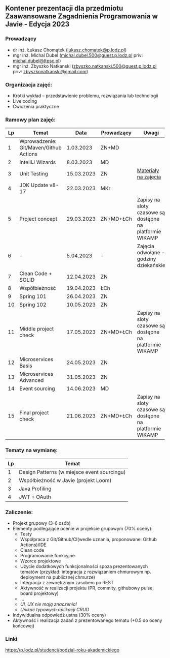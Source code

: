 ## Kontener prezentacji dla przedmiotu Zaawansowane Zagadnienia Programowania w Javie - Edycja 2023

### Prowadzący
- dr inż. Łukasz Chomątek (lukasz.chomatek@p.lodz.pl)
- mgr inż. Michal Dubel (michal.dubel.500@guest.p.lodz.pl priv: michal.dubel@ttpsc.pl)
- mgr inż. Zbyszko Natkanski (zbyszko.natkanski.500@guest.p.lodz.pl priv: zbyszkonatkanski@gmail.com)


### Organizacja zajęć:
- Krótki wykład – przedstawienie problemu, rozwiązania lub technologii
- Live coding
- Ćwiczenia praktyczne

### Ramowy plan zajęć: 
Lp | Temat | Data | Prowadzący | Uwagi
--- | --- | --- | --- | --- 
1 | Wprowadzenie: Git/Maven/Github Actions | 1.03.2023 | ZN+MD |
2 | IntelliJ Wizards | 8.03.2023 | MD |
3 | Unit Testing  | 15.03.2023 | ZN | [Materiały na zajęcia](https://github.com/zzpj/testing2023)
4 | JDK Update v8-17 | 22.03.2023 | MKr |
5 | Project concept | 29.03.2023 | ZN+MD+ŁCh | Zapisy na sloty czasowe są dostępne na platformie WIKAMP
6 | - | 5.04.2023 | - | Zajęcia odwołane - godziny dziekańskie
7 | Clean Code + SOLID | 12.04.2023 | ZN | 
8 | Współbieżność | 19.04.2023 | ŁCh |
9 | Spring 101 | 26.04.2023 | ZN |
10 | Spring 102 | 10.05.2023 | ZN |
11 | Middle project check | 17.05.2023 | ZN+MD+ŁCh | Zapisy na sloty czasowe są dostępne na platformie WIKAMP
12 | Microservices Basis | 24.05.2023 | ZN | 
13 | Microservices Advanced | 31.05.2023 | ZN |
14 | Event sourcing | 14.06.2023 | MD |
15 | Final project check | 21.06.2023 | ZN+MD+ŁCh | Zapisy na sloty czasowe są dostępne na platformie WIKAMP

### Tematy na wymianę:
Lp | Temat 
--- | --- 
1 | Design Patterns (w miejsce event sourcingu)
2 | Współbieżność w Javie (projekt Loom)
3 | Java Profiling
4 | JWT + OAuth

### Zaliczenie:
- Projekt grupowy (3-6 osób)
- Elementy podlegające ocenie w projekcie grupowym (70% oceny):
  - Testy
  - Współpraca z Git/Github/CI(wedle uznania, proponowane: Github Actions)/IDE
  - Clean code
  - Programowanie funkcyjne
  - Wzorce projektowe
  - Użycie dodatkowych funkcjonalności spoza prezentowanych tematów (przykład: integracja z rozwiązaniem chmurowym np. deployment na publicznej chmurze)
  - Integracja z zewnętrznym zasobem po REST
  - Aktywność w realizacji projektu (PR, commity, githubowy pulse, board projektowy)
  - ...
  - *UI, UX nie mają znaczenia!*
  - *Unikać typowych aplikacji CRUD*
- Indywidualna odpowiedź ustna (30% oceny)
- Aktywność i realizacja zadań z prezentowanego tematu (+0.5 do oceny końcowej)

### Linki
https://p.lodz.pl/studenci/podzial-roku-akademickiego
